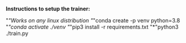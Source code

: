 **Instructions to setup the trainer:**

"*"Works on any linux distribution
"*"conda create -p venv python=3.8
"*"conda activate ./venv
"*"pip3 install -r requirements.txt
"*"python3 ./train.py
